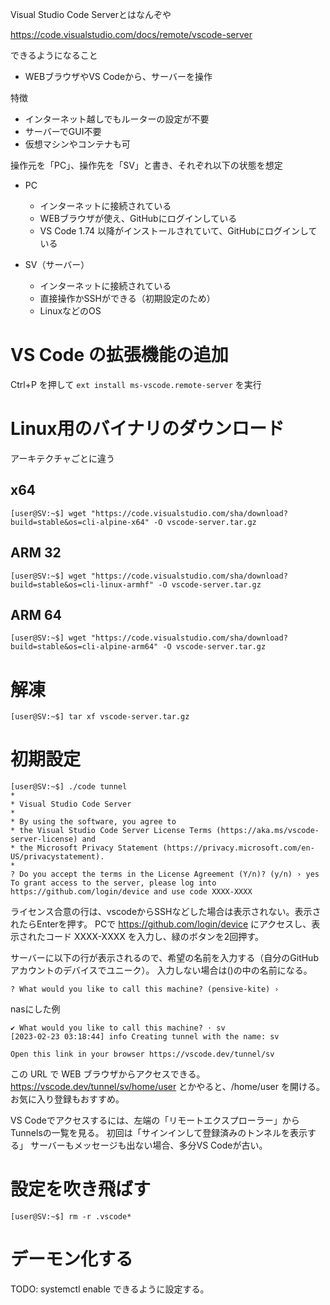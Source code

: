 Visual Studio Code Serverとはなんぞや

https://code.visualstudio.com/docs/remote/vscode-server

できるようになること
- WEBブラウザやVS Codeから、サーバーを操作

特徴
- インターネット越しでもルーターの設定が不要
- サーバーでGUI不要
- 仮想マシンやコンテナも可

操作元を「PC」、操作先を「SV」と書き、それぞれ以下の状態を想定

- PC
  - インターネットに接続されている
  - WEBブラウザが使え、GitHubにログインしている
  - VS Code 1.74 以降がインストールされていて、GitHubにログインしている

- SV（サーバー）
  - インターネットに接続されている
  - 直接操作かSSHができる（初期設定のため）
  - LinuxなどのOS

# VS Code の拡張機能の追加

Ctrl+P を押して `ext install ms-vscode.remote-server` を実行

# Linux用のバイナリのダウンロード

アーキテクチャごとに違う

## x64

```
[user@SV:~$] wget "https://code.visualstudio.com/sha/download?build=stable&os=cli-alpine-x64" -O vscode-server.tar.gz
```

## ARM 32

```
[user@SV:~$] wget "https://code.visualstudio.com/sha/download?build=stable&os=cli-linux-armhf" -O vscode-server.tar.gz
```

## ARM 64

```
[user@SV:~$] wget "https://code.visualstudio.com/sha/download?build=stable&os=cli-alpine-arm64" -O vscode-server.tar.gz
```

# 解凍

```
[user@SV:~$] tar xf vscode-server.tar.gz
```

# 初期設定

```
[user@SV:~$] ./code tunnel
*
* Visual Studio Code Server
*
* By using the software, you agree to
* the Visual Studio Code Server License Terms (https://aka.ms/vscode-server-license) and
* the Microsoft Privacy Statement (https://privacy.microsoft.com/en-US/privacystatement).
*
? Do you accept the terms in the License Agreement (Y/n)? (y/n) › yes
To grant access to the server, please log into https://github.com/login/device and use code XXXX-XXXX
```

ライセンス合意の行は、vscodeからSSHなどした場合は表示されない。表示されたらEnterを押す。
PCで https://github.com/login/device にアクセスし、表示されたコード XXXX-XXXX を入力し、緑のボタンを2回押す。

サーバーに以下の行が表示されるので、希望の名前を入力する（自分のGitHubアカウントのデバイスでユニーク）。
入力しない場合は()の中の名前になる。

```
? What would you like to call this machine? (pensive-kite) › 
```

nasにした例

```
✔ What would you like to call this machine? · sv
[2023-02-23 03:18:44] info Creating tunnel with the name: sv

Open this link in your browser https://vscode.dev/tunnel/sv
```

この URL で WEB ブラウザからアクセスできる。
https://vscode.dev/tunnel/sv/home/user とかやると、/home/user を開ける。
お気に入り登録もおすすめ。

VS Codeでアクセスするには、左端の「リモートエクスプローラー」からTunnelsの一覧を見る。
初回は「サインインして登録済みのトンネルを表示する」
サーバーもメッセージも出ない場合、多分VS Codeが古い。

# 設定を吹き飛ばす

```
[user@SV:~$] rm -r .vscode*
```

# デーモン化する

TODO: systemctl enable できるように設定する。

